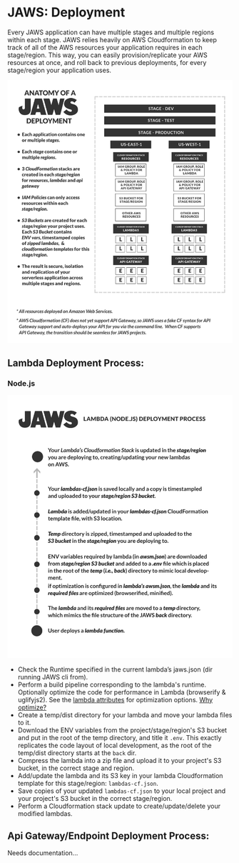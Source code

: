 # JAWS: Deployment

Every JAWS application can have multiple stages and multiple regions within each stage.  JAWS relies heavily on AWS Cloudformation to keep track of all of the AWS resources your application requires in each stage/region.  This way, you can easily provision/replicate your AWS resources at once, and roll back to previous deployments, for every stage/region your application uses.

![jaws framework deployment diagram](../img/jaws_deployment_diagram.png)

## Lambda Deployment Process:

### Node.js

![jaws framework deployment process diagram](../img/jaws_deployment_process.png)

*  Check the Runtime specified in the current lambda’s jaws.json (dir running JAWS cli from).
*  Perform a build pipeline corresponding to the lambda's runtime.  Optionally optimize the code for performance in Lambda (browserify & uglifyjs2).  See the [lambda attributes](https://github.com/awsm-org/awsm#lambda-configuration-options) for optimization options. [Why optimize?](./FAQ.md#why-optimize-code-before-deployment)
*  Create a temp/dist directory for your lambda and move your lambda files to it.
*  Download the ENV variables from the project/stage/region's S3 bucket and put in the root of the temp directory, and title it `.env`.  This exactly replicates the code layout of local development, as the root of the temp/dist directory starts at the `back` dir.
*  Compress the lambda into a zip file and upload it to your project's S3 bucket, in the correct stage and region.
*  Add/update the lambda and its S3 key in your lambda Cloudformation template for this stage/region: `lambdas-cf.json`.
*  Save copies of your updated `lambdas-cf.json` to your local project and your project's S3 bucket in the correct stage/region.
*  Perform a Cloudformation stack update to create/update/delete your modified lambdas.

## Api Gateway/Endpoint Deployment Process:

Needs documentation...

